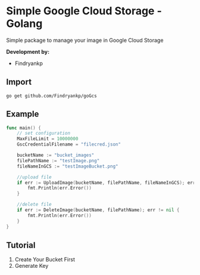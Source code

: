 # Simple Google Cloud Storage - Golang
Simple package to manage your image in Google Cloud Storage

**Development by:** 
- Findryankp

## Import
```shell
go get github.com/Findryankp/goGcs
```

## Example
```go
func main() {
	// set configuration
	MaxFileLimit = 10000000
	GscCredentialFilename = "filecred.json"

	bucketName := "bucket_images"
	filePathName := "testImage.png"
	fileNameInGCS := "testImageBucket.png"

    //upload file
	if err := UploadImage(bucketName, filePathName, fileNameInGCS); err != nil {
		fmt.Println(err.Error())
	}

    //delete file
	if err := DeleteImage(bucketName, filePathName); err != nil {
		fmt.Println(err.Error())
	}
}
```

## Tutorial
1. Create Your Bucket First
2. Generate Key